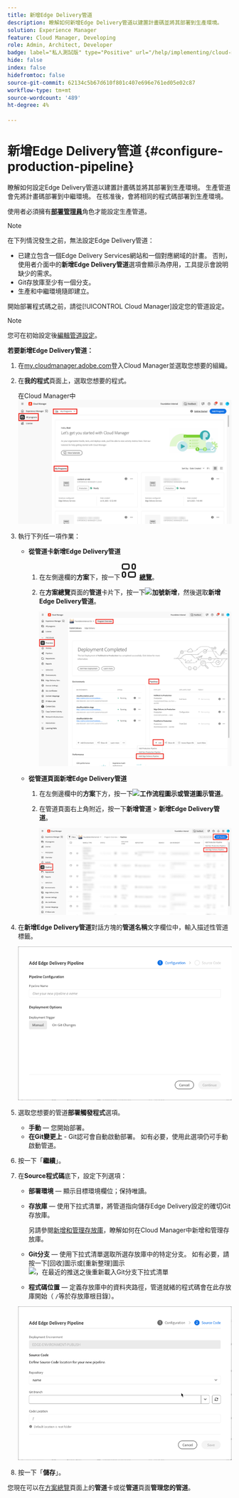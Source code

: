```yaml
---
title: 新增Edge Delivery管道
description: 瞭解如何新增Edge Delivery管道以建置計畫碼並將其部署到生產環境。
solution: Experience Manager
feature: Cloud Manager, Developing
role: Admin, Architect, Developer
badge: label="私人測試版" type="Positive" url="/help/implementing/cloud-manager/release-notes/current.md#gitlab-bitbucket"
hide: false
index: false
hidefromtoc: false
source-git-commit: 62134c5b67d610f801c407e696e761ed05e02c87
workflow-type: tm+mt
source-wordcount: '489'
ht-degree: 4%

---
```



# 新增Edge Delivery管道 {#configure-production-pipeline}

瞭解如何設定Edge Delivery管道以建置計畫碼並將其部署到生產環境。 生產管道會先將計畫碼部署到中繼環境。 在核准後，會將相同的程式碼部署到生產環境。

使用者必須擁有&#x200B;**[部署管理員](/help/onboarding/cloud-manager-introduction.md#role-based-permissions)**&#x200B;角色才能設定生產管道。

>[!NOTE]
>
>在下列情況發生之前，無法設定Edge Delivery管道：
>
>* 已建立包含一個Edge Delivery Services網站和一個對應網域的計畫。 否則，使用者介面中的&#x200B;**新增Edge Delivery管道**&#x200B;選項會顯示為停用，工具提示會說明缺少的需求。
>* Git存放庫至少有一個分支。
>* 生產和中繼環境隨即建立。

<!-- CMGR‑69680 -->


開始部署程式碼之前，請從[!UICONTROL Cloud Manager]設定您的管道設定。

>[!NOTE]
>
>您可在初始設定後[編輯管道設定](managing-pipelines.md)。

**若要新增Edge Delivery管道：**

1. 在[my.cloudmanager.adobe.com](https://my.cloudmanager.adobe.com/)登入Cloud Manager並選取您想要的組織。

1. 在&#x200B;**我的程式**&#x200B;頁面上，選取您想要的程式。

   在Cloud Manager中![我的方案頁面](/help/implementing/cloud-manager/configuring-pipelines/assets/my-programs.png)

1. 執行下列任一項作業：

   * **從管道卡新增Edge Delivery管道**

      1. 在左側邊欄的&#x200B;**方案**&#x200B;下，按一下&#x200B;**![總覽圖示](/help/implementing/cloud-manager/configuring-pipelines/assets/overview.svg) [總覽](/help/implementing/cloud-manager/navigation.md#my-programs)**。
      1. 在&#x200B;**方案總覽**&#x200B;頁面的&#x200B;**管道**&#x200B;卡片下，按一下&#x200B;**![加號](https://spectrum.adobe.com/static/icons/workflow_18/Smock_Add_18_N.svg)新增**，然後選取&#x200B;**新增Edge Delivery管道**。

         ![計畫總覽頁面上的管道卡](/help/implementing/cloud-manager/configuring-pipelines/assets/pipelinescard-add-ed-pipeline.png)

   * **從管道頁面新增Edge Delivery管道**

      1. 在左側邊欄中的&#x200B;**方案**&#x200B;下方，按一下&#x200B;**![工作流程圖示或管道圖示](https://spectrum.adobe.com/static/icons/workflow_18/Smock_Workflow_18_N.svg)管道**。
      1. 在管道頁面右上角附近，按一下&#x200B;**新增管道** > **新增Edge Delivery管道**。

         ![具有新增管道按鈕的管道頁面](/help/implementing/cloud-manager/configuring-pipelines/assets/pipelinespage-add-ed-pipeline.png)

1. 在&#x200B;**新增Edge Delivery管道**&#x200B;對話方塊的&#x200B;**管道名稱**&#x200B;文字欄位中，輸入描述性管道標籤。

   ![新增Edge Delivery管道對話方塊](/help/implementing/cloud-manager/configuring-pipelines/assets/add-edge-delivery-pipeline-configuration.png)

1. 選取您想要的管道&#x200B;**部署觸發程式**&#x200B;選項。

   * **手動** — 您開始部署。
   * **在Git變更上** - Git認可會自動啟動部署。 如有必要，使用此選項仍可手動啟動管道。

1. 按一下「**繼續**」。

1. 在&#x200B;**Source程式碼**&#x200B;底下，設定下列選項：

   * **部署環境** — 顯示目標環境欄位；保持唯讀。

   * **存放庫** — 使用下拉式清單，將管道指向儲存Edge Delivery設定的確切Git存放庫。

     另請參閱[新增和管理存放庫](/help/implementing/cloud-manager/managing-code/managing-repositories.md)，瞭解如何在Cloud Manager中新增和管理存放庫。

   * **Git分支** — 使用下拉式清單選取所選存放庫中的特定分支。 如有必要，請按一下[回收]圖示或[重新整理]圖示![，在最近的推送之後重新載入Git分支下拉式清單](https://spectrum.adobe.com/static/icons/workflow_18/Smock_Refresh_18_N.svg)
   * **程式碼位置** — 定義存放庫中的資料夾路徑，管道就緒的程式碼會在此存放庫開始（ `/`等於存放庫根目錄）。

   ![設定管道](/help/implementing/cloud-manager/configuring-pipelines/assets/add-edge-delivery-pipeline-sourcecode.png)

1. 按一下「**儲存**」。

您現在可以在[方案總覽](managing-pipelines.md)頁面上的&#x200B;**管道**&#x200B;卡或從&#x200B;**管道**&#x200B;頁面&#x200B;**管理您的管道**。
